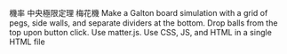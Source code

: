 機率 中央極限定理 梅花機
Make a Galton board simulation with a grid of pegs, side walls, and separate dividers at the bottom. Drop balls from the top upon button click. Use matter.js. Use CSS, JS, and HTML in a single HTML file
